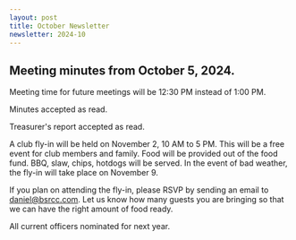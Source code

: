 ```yaml
---
layout: post
title: October Newsletter
newsletter: 2024-10
---
```


## Meeting minutes from October 5, 2024.

Meeting time for future meetings will be 12:30 PM instead of 1:00 PM.

Minutes accepted as read.

Treasurer's report accepted as read.

A club fly-in will be held on November 2, 10 AM to 5 PM. This will be a free
event for club members and family. Food will be provided out of the food fund.
BBQ, slaw, chips, hotdogs will be served. In the event of bad weather, the
fly-in will take place on November 9.

If you plan on attending the fly-in, please RSVP by sending an email to
<daniel@bsrcc.com>. Let us know how many guests you are bringing so that we can
have the right amount of food ready.

All current officers nominated for next year.
